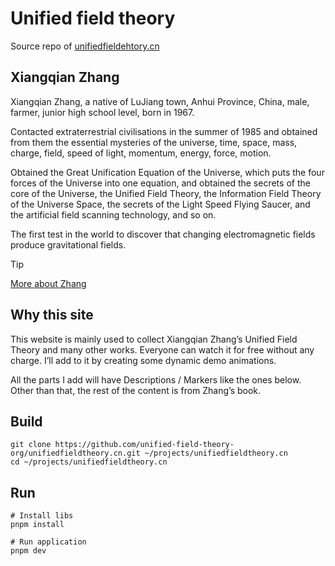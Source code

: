 # Unified field theory

Source repo of [unifiedfieldehtory.cn](https://unifiedfieldehtory.cn)

## Xiangqian Zhang

Xiangqian Zhang, a native of LuJiang town, Anhui Province, China, male, farmer, junior high school level, born in 1967.

Contacted extraterrestrial civilisations in the summer of 1985 and obtained from them the essential mysteries of the universe, time, space, mass, charge, field, speed of light, momentum, energy, force, motion.

Obtained the Great Unification Equation of the Universe, which puts the four forces of the Universe into one equation, and obtained the secrets of the core of the Universe, the Unified Field Theory, the Information Field Theory of the Universe Space, the secrets of the Light Speed Flying Saucer, and the artificial field scanning technology, and so on.

The first test in the world to discover that changing electromagnetic fields produce gravitational fields.

> [!TIP]
> [More about Zhang](https://uft.link/qfKZfGeHT2Qq)

## Why this site

This website is mainly used to collect Xiangqian Zhang’s Unified Field Theory and many other works. Everyone can watch it for free without any charge. I’ll add to it by creating some dynamic demo animations.

All the parts I add will have Descriptions / Markers like the ones below. Other than that, the rest of the content is from Zhang’s book.

## Build

```shell
git clone https://github.com/unified-field-theory-org/unifiedfieldtheory.cn.git ~/projects/unifiedfieldtheory.cn
cd ~/projects/unifiedfieldtheory.cn
```

## Run

```shell
# Install libs
pnpm install

# Run application
pnpm dev
```
